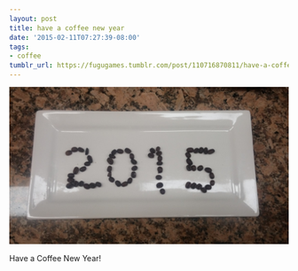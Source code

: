 ```yaml
---
layout: post
title: have a coffee new year
date: '2015-02-11T07:27:39-08:00'
tags:
- coffee
tumblr_url: https://fugugames.tumblr.com/post/110716870811/have-a-coffee-new-year
---
```

 ![](/tumblr_files/tumblr_njlxa3aK5a1tgne1po1_1280.jpg)  

Have a Coffee New Year!

